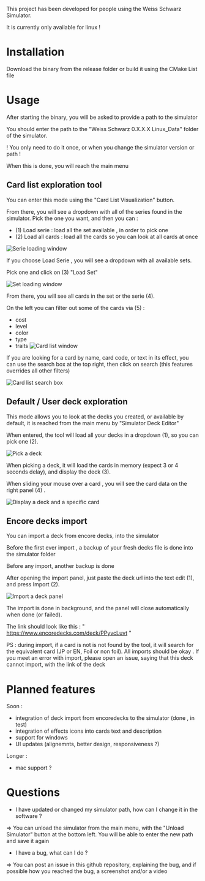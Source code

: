 This project has been developed for people using the Weiss Schwarz Simulator.

It is currently only available for linux !


# Installation 

Download the binary from the release folder or build it using the CMake List file 

# Usage

After starting the binary, you will be asked to provide a path to the simulator 

You should enter the path to the "Weiss Schwarz 0.X.X.X Linux_Data" folder of the simulator. 

! You only need to do it once, or when you change the simulator version or path !

When this is done, you will reach the main menu 

## Card list exploration tool 

You can enter this mode using the "Card List Visualization" button. 

From there, you will see a dropdown with all of the series found in the simulator. Pick the one you want, and then you can :

- (1) Load serie : load all the set available , in order to pick one 
- (2) Load all cards : load all the cards so you can look at all cards at once

![Serie loading window](./documentation/images/card_list_load_seri_decoratede.png)

If you choose Load Serie , you will see a dropdown with all available sets. 

Pick one and click on (3) "Load Set"

![Set loading window](./documentation/images/card_list_load_set.png)

From there, you will see all cards in the set or the serie (4). 


On the left you can filter out some of the cards via (5) : 

- cost
- level
- color
- type 
- traits 
![Card list window](./documentation/images/card_list_loaded_1_decorated.png)

If you are looking for a card by name, card code, or text in its effect, you can use the search box at the top right, then click on search
(this features overrides all other filters)

![Card list search box](./documentation/images/card_list_loaded_2_search_box.png)

## Default / User deck exploration

This mode allows you to look at the decks you created, or available by default, it is reached from the main menu by "Simulator Deck Editor"

When entered, the tool will load all your decks in a dropdown (1), so you can pick one (2).

![Pick a deck](./documentation/images/deck_list_pick_dex.png)

When picking a deck, it will load the cards in memory (expect 3 or 4 seconds delay), and display the deck (3).

When sliding your mouse over a card , you will see the card data on the right panel (4) .

![Display a deck and a specific card](./documentation/images/deck_list_displayed.png)

## Encore decks import

You can import a deck from encore decks, into the simulator 

Before the first ever import , a backup of your fresh decks file is done into the simulator folder 

Before any import, another backup is done 

After opening the import panel, just paste the deck url into the text edit (1), and press Import (2).

![Import a deck panel](./documentation/images/import_panel.png)

The import is done in background, and the panel will close automatically when done (or failed).

The link should look like this : " https://www.encoredecks.com/deck/PPyvcLuvt "

PS : during import, if a card is not is not found by the tool, it will search for the equivalent card (JP or EN, Foil or non foil). All imports should be okay . If you meet an error with import, please open an issue, saying that this deck cannot import, with the link of the deck

# Planned features

Soon : 

 - integration of deck import from encoredecks to the simulator (done , in test)
 - integration of effects icons into cards text and description 
 - support for windows
 - UI updates (alignemnts, better design, responsiveness ?)

Longer : 

 - mac support ?


# Questions

- I have updated or changed my simulator path, how can I change it in the software ? 

=> You can unload the simulator from the main menu, with the "Unload Simulator" button at the bottom left. 
You will be able to enter the new path and save it again

- I have a bug, what can I do ? 

=> You can post an issue in this github repository, explaining the bug, and if possible how you reached the bug, a screenshot and/or a video












